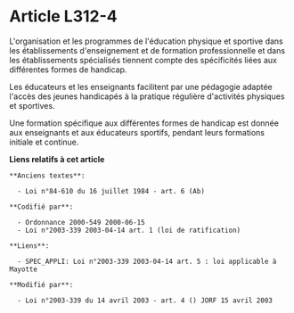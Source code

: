 # Article L312-4

L'organisation et les programmes de l'éducation physique et sportive dans les établissements d'enseignement et de formation
professionnelle et dans les établissements spécialisés tiennent compte des spécificités liées aux différentes formes de
handicap.

Les éducateurs et les enseignants facilitent par une pédagogie adaptée l'accès des jeunes handicapés à la pratique régulière
d'activités physiques et sportives.

Une formation spécifique aux différentes formes de handicap est donnée aux enseignants et aux éducateurs sportifs, pendant
leurs formations initiale et continue.

**Liens relatifs à cet article**

	**Anciens textes**:

	  - Loi n°84-610 du 16 juillet 1984 - art. 6 (Ab)

	**Codifié par**:

	  - Ordonnance 2000-549 2000-06-15
	  - Loi n°2003-339 2003-04-14 art. 1 (loi de ratification)

	**Liens**:

	  - SPEC_APPLI: Loi n°2003-339 2003-04-14 art. 5 : loi applicable à Mayotte

	**Modifié par**:

	  - Loi n°2003-339 du 14 avril 2003 - art. 4 () JORF 15 avril 2003
